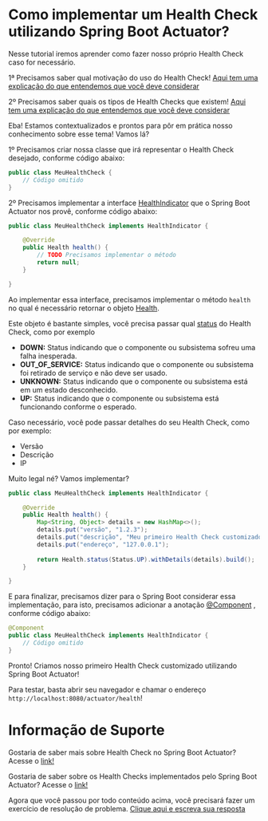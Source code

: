 # Como implementar um Health Check utilizando Spring Boot Actuator?

Nesse tutorial iremos aprender como fazer nosso próprio Health Check caso for necessário.

1ª Precisamos saber qual motivação do uso do Health Check! [Aqui tem uma explicação do que entendemos que você deve considerar](../informacao_procedural/healthcheck.md)

2º Precisamos saber quais os tipos de Health Checks que existem! [Aqui tem uma explicação do que entendemos que você deve considerar](../informacao_procedural/readiness_checks.md)

Eba! Estamos contextualizados e prontos para pôr em prática nosso conhecimento sobre esse tema! Vamos lá?

1º Precisamos criar nossa classe que irá representar o Health Check desejado, conforme código abaixo:

```java
public class MeuHealthCheck {
    // Código omitido
}
```

2º Precisamos implementar a interface [HealthIndicator](https://docs.spring.io/spring-boot/docs/current/api/org/springframework/boot/actuate/health/HealthIndicator.html) 
que o Spring Boot Actuator nos provê, conforme código abaixo:

```java
public class MeuHealthCheck implements HealthIndicator {

    @Override
    public Health health() {
        // TODO Precisamos implementar o método
        return null;
    }

}
```

Ao implementar essa interface, precisamos implementar o método `health` no qual é necessário retornar o objeto [Health](https://docs.spring.io/spring-boot/docs/current/api/org/springframework/boot/actuate/health/Health.html).

Este objeto é bastante simples, você precisa passar qual [status](https://docs.spring.io/spring-boot/docs/current/api/org/springframework/boot/actuate/health/Status.html) 
do Health Check, como por exemplo

- **DOWN:** Status indicando que o componente ou subsistema sofreu uma falha inesperada.
- **OUT_OF_SERVICE:** Status indicando que o componente ou subsistema foi retirado de serviço e não deve ser usado.
- **UNKNOWN:**  Status indicando que o componente ou subsistema está em um estado desconhecido.
- **UP:** Status indicando que o componente ou subsistema está funcionando conforme o esperado.

Caso necessário, você pode passar detalhes do seu Health Check, como por exemplo:

- Versão
- Descrição
- IP

Muito legal né? Vamos implementar?

```java
public class MeuHealthCheck implements HealthIndicator {

    @Override
    public Health health() {
        Map<String, Object> details = new HashMap<>();
        details.put("versão", "1.2.3");
        details.put("descrição", "Meu primeiro Health Check customizado!");
        details.put("endereço", "127.0.0.1");
        
        return Health.status(Status.UP).withDetails(details).build();
    }

}
```

E para finalizar, precisamos dizer para o Spring Boot considerar essa implementação, para isto, precisamos adicionar a 
anotação [@Component](https://docs.spring.io/spring-framework/docs/current/javadoc-api/org/springframework/stereotype/Component.html)
, conforme código abaixo:

```java
@Component
public class MeuHealthCheck implements HealthIndicator {
    // Código omitido
}
```

Pronto! Criamos nosso primeiro Health Check customizado utilizando Spring Boot Actuator!

Para testar, basta abrir seu navegador e chamar o endereço `http://localhost:8080/actuator/health`!

# Informação de Suporte

Gostaria de saber mais sobre Health Check no Spring Boot Actuator? Acesse o [link!](https://docs.spring.io/spring-boot/docs/current/reference/html/production-ready-features.html#writing-custom-healthindicators)

Gostaria de saber sobre os Health Checks implementados pelo Spring Boot Actuator? Acesse o [link!](https://docs.spring.io/spring-boot/docs/current/reference/html/production-ready-features.html#production-ready-health-indicators)

Agora que você passou por todo conteúdo acima, você precisará fazer um exercício de resolução de problema. [Clique aqui e escreva sua resposta](https://forms.gle/kod88fAdNXH7NkiKA)
